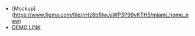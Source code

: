 - [Mockup] (https://www.figma.com/file/nHz8bflIwJaWP3P99vKTH5/miami_home_new)
- [DEMO LINK](https://Elena-brv.github.io/Miami_landing/)
